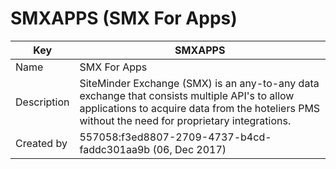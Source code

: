 # SMXAPPS (SMX For Apps)

| Key         | SMXAPPS                                                                                                                                                                                           |
| ----------- | ------------------------------------------------------------------------------------------------------------------------------------------------------------------------------------------------- |
| Name        | SMX For Apps                                                                                                                                                                                      |
| Description | SiteMinder Exchange (SMX) is an any-to-any data exchange that consists multiple API's to allow applications to acquire data from the hoteliers PMS without the need for proprietary integrations. |
| Created by  | 557058:f3ed8807-2709-4737-b4cd-faddc301aa9b (06, Dec 2017)                                                                                                                                        |
